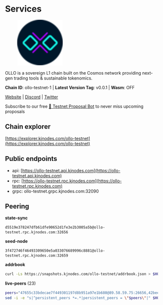 # Services

<figure><img src="https://raw.githubusercontent.com/kj89/cosmos-images/main/logos/ollo.png" width="150" alt=""><figcaption></figcaption></figure>

OLLO is a sovereign L1 chain built on the Cosmos network providing  next-gen trading tools & sustainable tokenomics.

**Chain ID**: ollo-testnet-1 | **Latest Version Tag**: v0.0.1 | **Wasm**: OFF

[Website](https://www.ollostation.zone) | [Discord](https://discord.com/invite/GxBqZ9mSSm) | [Twitter](https://twitter.com/OLLOStation)



Subscribe to our free [🤖 Testnet Proposal Bot](https://t.me/kjnodes_testnet_proposal_bot) to never miss upcoming proposals


## Chain explorer
[https://explorer.kjnodes.com/ollo-testnet](https://explorer.kjnodes.com/ollo-testnet)

## Public endpoints

* api: [https://ollo-testnet.api.kjnodes.com](https://ollo-testnet.api.kjnodes.com)
* rpc: [https://ollo-testnet.rpc.kjnodes.com](https://ollo-testnet.rpc.kjnodes.com)
* grpc: ollo-testnet.grpc.kjnodes.com:32090

## Peering

**state-sync**

```text
d5519e378247dfb61dfe90652d1fe3e2b3005a5b@ollo-testnet.rpc.kjnodes.com:32656
```

**seed-node**

```text
3f472746f46493309650e5a033076689996c8881@ollo-testnet.rpc.kjnodes.com:32659
```

**addrbook**
```bash
curl -Ls https://snapshots.kjnodes.com/ollo-testnet/addrbook.json > $HOME/.ollo/config/addrbook.json
```

**live-peers** (23)
```bash
peers="47655c33bdecae7f449301197d8b951a97e1b680@89.58.59.75:26656,42beefd08b5f8580177d1506220db3a548090262@65.108.195.29:26116,d14b740968d24aa5c31ade7dbda2b1204c40f24c@65.109.52.156:46656,da8d3ca8e1c147f0037b1c43ad3de7174f5ec1b7@209.145.59.224:26656,2a8f0fada8b8b71b8154cf30ce44aebea1b5fe3d@162.19.238.122:26656,dba5e8b41c4e369418f83a449966e4eb7ca05cd4@65.109.23.114:18156,3ea40f63890f10272201edf96d2a49e197e52091@65.108.105.48:18156,69d2c02f413bea1376f5398646f0c2ce0f82d62e@141.94.73.93:26656,4b73754c2c10d523ffd43ca95d9cb6e0ad8204a4@5.189.148.147:26656,e709b708ea24ed8fefb5c82cc460bb485b403960@83.8.202.197:28656,d6c5ff021b091a1fd93b9f811cf7fca0d31e8510@65.108.238.61:46656,742d7dccc98ccc2b30abb6ea172fc2175782db50@148.251.91.185:26656,032845b1a798108bfc1fd91ebe5bdbbccd4a34d8@135.181.221.186:32656,5c2a752c9b1952dbed075c56c600c3a79b58c395@195.3.220.135:27006,cba0eacc21eaddadc8903d503b1db12dd002fd0f@65.108.226.183:18156,9865c6e15faced6643adc228e3a59744e1b4e277@116.203.29.162:46656,7349272f712e713a957bf5349930e3439e98b518@167.235.27.69:20656,decd8ce4d593094c23aace70715291f8a5808da3@212.227.160.56:28656,e53eedfc4c5c4487e1fba7f3b97de6aadfca8cea@5.161.179.64:26656,15bcdea616c717eb4356e125d4f631aaa596dfd5@65.108.77.106:26929,a487497f2c80b53fa0908ce072a94a99be698b6b@142.132.162.28:46656,29b78da822388df177f4111e6589958d9f796f06@65.109.122.105:60856,d5519e378247dfb61dfe90652d1fe3e2b3005a5b@65.109.68.190:32656"
sed -i -e "s|^persistent_peers *=.*|persistent_peers = \"$peers\"|" $HOME/.ollo/config/config.toml
```
